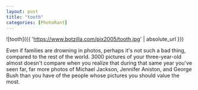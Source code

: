 ```yaml
---
layout: post
title: "tooth"
categories: [PhotoRant]
---
```



![tooth]({{ 'https://www.botzilla.com/pix2005/tooth.jpg' | absolute_url }})


Even if families are drowning in photos, perhaps it's not such a bad thing, compared to the rest of the world. 3000 pictures of your three-year-old almost doesn't compare when you realize that during that same year you've seen far, far more photos of Michael Jackson, Jennifer Aniston, and George Bush than you have of the people whose pictures you should value the most.
